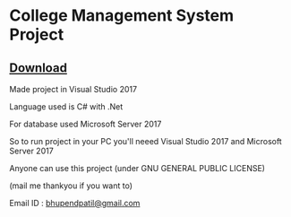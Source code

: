 # College Management System Project

## [Download](https://raw.githubusercontent.com/bhupendpatil/Fun/raw/RAW/CollegeERP.zip)

Made project in Visual Studio 2017

Language used is C# with .Net

For database used Microsoft Server 2017

So to run project in your PC you'll neeed Visual Studio 2017 and Microsoft Server 2017

Anyone can use this project (under GNU GENERAL PUBLIC LICENSE)



(mail me thankyou if you want to)

Email ID : bhupendpatil@gmail.com